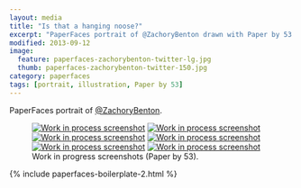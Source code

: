 ```yaml
---
layout: media
title: "Is that a hanging noose?"
excerpt: "PaperFaces portrait of @ZachoryBenton drawn with Paper by 53 on an iPad."
modified: 2013-09-12
image: 
  feature: paperfaces-zachorybenton-twitter-lg.jpg
  thumb: paperfaces-zachorybenton-twitter-150.jpg
category: paperfaces
tags: [portrait, illustration, Paper by 53]
---
```


PaperFaces portrait of [@ZachoryBenton](http://twitter.com/zachorybenton).

<figure class="half">
	<a href="{{ site.url }}/images/paperfaces-zachorybenton-process-1-lg.jpg"><img src="{{ site.url }}/images/paperfaces-zachorybenton-process-1-600.jpg" alt="Work in process screenshot"></a>
	<a href="{{ site.url }}/images/paperfaces-zachorybenton-process-2-lg.jpg"><img src="{{ site.url }}/images/paperfaces-zachorybenton-process-2-600.jpg" alt="Work in process screenshot"></a>
	<a href="{{ site.url }}/images/paperfaces-zachorybenton-process-3-lg.jpg"><img src="{{ site.url }}/images/paperfaces-zachorybenton-process-3-600.jpg" alt="Work in process screenshot"></a>
	<a href="{{ site.url }}/images/paperfaces-zachorybenton-process-4-lg.jpg"><img src="{{ site.url }}/images/paperfaces-zachorybenton-process-4-600.jpg" alt="Work in process screenshot"></a>
	<a href="{{ site.url }}/images/paperfaces-zachorybenton-process-5-lg.jpg"><img src="{{ site.url }}/images/paperfaces-zachorybenton-process-5-600.jpg" alt="Work in process screenshot"></a>
	<a href="{{ site.url }}/images/paperfaces-zachorybenton-process-6-lg.jpg"><img src="{{ site.url }}/images/paperfaces-zachorybenton-process-6-600.jpg" alt="Work in process screenshot"></a>
	<figcaption>Work in progress screenshots (Paper by 53).</figcaption>
</figure>

{% include paperfaces-boilerplate-2.html %}